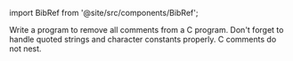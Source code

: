 import BibRef from '@site/src/components/BibRef';

Write a program to remove all comments from a C program.
Don't forget to handle quoted strings and character constants properly. C comments
do not nest. <BibRef id='KR1988' pages='p. 34'></BibRef>